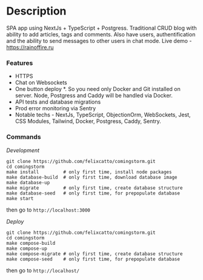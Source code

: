 # Description

SPA app using NextJs + TypeScript + Postgress. Traditional CRUD blog with ability to add articles, tags and comments. Also have users, authentification and the ability to send messages to other users in chat mode. Live demo - https://rainoffire.ru

### Features

- HTTPS
- Chat on Websockets
- One button deploy \*. So you need only Docker and Git installed on server. Node, Postgress and Caddy will be handled via Docker.
- API tests and database migrations
- Prod error monitoring via Sentry
- Notable techs - NextJs, TypeScript, ObjectionOrm, WebSockets, Jest, CSS Modules, Tailwind, Docker, Postgress, Caddy, Sentry.

### Commands

_Development_

```
git clone https://github.com/felixcatto/comingstorm.git
cd comingstorm
make install         # only first time, install node packages
make database-build  # only first time, download database image
make database-up
make migrate         # only first time, create database structure
make database-seed   # only first time, for prepopulate database
make start
```

then go to `http://localhost:3000`

_Deploy_

```
git clone https://github.com/felixcatto/comingstorm.git
cd comingstorm
make compose-build
make compose-up
make compose-migrate # only first time, create database structure
make compose-seed    # only first time, for prepopulate database
```

then go to `http://localhost/`
